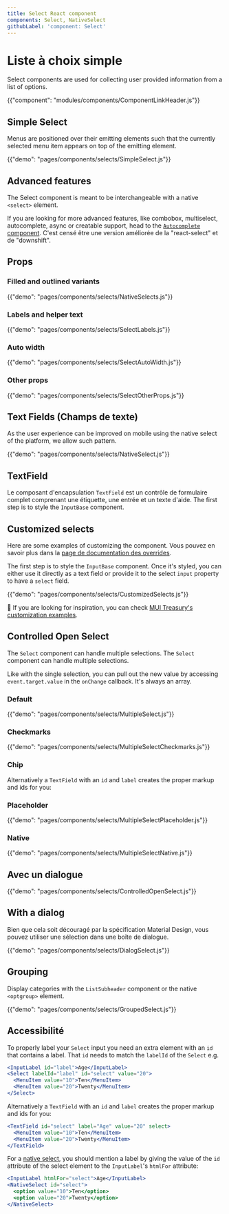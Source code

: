 ```yaml
---
title: Select React component
components: Select, NativeSelect
githubLabel: 'component: Select'
---
```


# Liste à choix simple

<p class="description">Select components are used for collecting user provided information from a list of options.</p>

{{"component": "modules/components/ComponentLinkHeader.js"}}

## Simple Select

Menus are positioned over their emitting elements such that the currently selected menu item appears on top of the emitting element.

{{"demo": "pages/components/selects/SimpleSelect.js"}}

## Advanced features

The Select component is meant to be interchangeable with a native `<select>` element.

If you are looking for more advanced features, like combobox, multiselect, autocomplete, async or creatable support, head to the [`Autocomplete` component](/components/autocomplete/). C'est censé être une version améliorée de la "react-select" et de "downshift".

## Props

### Filled and outlined variants

{{"demo": "pages/components/selects/NativeSelects.js"}}

### Labels and helper text

{{"demo": "pages/components/selects/SelectLabels.js"}}

### Auto width

{{"demo": "pages/components/selects/SelectAutoWidth.js"}}

### Other props

{{"demo": "pages/components/selects/SelectOtherProps.js"}}

## Text Fields (Champs de texte)

As the user experience can be improved on mobile using the native select of the platform, we allow such pattern.

{{"demo": "pages/components/selects/NativeSelect.js"}}

## TextField

Le composant d'encapsulation `TextField` est un contrôle de formulaire complet comprenant une étiquette, une entrée et un texte d'aide. The first step is to style the `InputBase` component.

## Customized selects

Here are some examples of customizing the component. Vous pouvez en savoir plus dans la [page de documentation des overrides](/customization/components/).

The first step is to style the `InputBase` component. Once it's styled, you can either use it directly as a text field or provide it to the select `input` property to have a `select` field.

{{"demo": "pages/components/selects/CustomizedSelects.js"}}

🎨 If you are looking for inspiration, you can check [MUI Treasury's customization examples](https://mui-treasury.com/styles/select).

## Controlled Open Select

The `Select` component can handle multiple selections. The `Select` component can handle multiple selections.

Like with the single selection, you can pull out the new value by accessing `event.target.value` in the `onChange` callback. It's always an array.

### Default

{{"demo": "pages/components/selects/MultipleSelect.js"}}

### Checkmarks

{{"demo": "pages/components/selects/MultipleSelectCheckmarks.js"}}

### Chip

Alternatively a `TextField` with an `id` and `label` creates the proper markup and ids for you:

### Placeholder

{{"demo": "pages/components/selects/MultipleSelectPlaceholder.js"}}

### Native

{{"demo": "pages/components/selects/MultipleSelectNative.js"}}

## Avec un dialogue

{{"demo": "pages/components/selects/ControlledOpenSelect.js"}}

## With a dialog

Bien que cela soit découragé par la spécification Material Design, vous pouvez utiliser une sélection dans une boîte de dialogue.

{{"demo": "pages/components/selects/DialogSelect.js"}}

## Grouping

Display categories with the `ListSubheader` component or the native `<optgroup>` element.

{{"demo": "pages/components/selects/GroupedSelect.js"}}

## Accessibilité

To properly label your `Select` input you need an extra element with an `id` that contains a label. That `id` needs to match the `labelId` of the `Select` e.g.

```jsx
<InputLabel id="label">Age</InputLabel>
<Select labelId="label" id="select" value="20">
  <MenuItem value="10">Ten</MenuItem>
  <MenuItem value="20">Twenty</MenuItem>
</Select>
```

Alternatively a `TextField` with an `id` and `label` creates the proper markup and ids for you:

```jsx
<TextField id="select" label="Age" value="20" select>
  <MenuItem value="10">Ten</MenuItem>
  <MenuItem value="20">Twenty</MenuItem>
</TextField>
```

For a [native select](#native-select), you should mention a label by giving the value of the `id` attribute of the select element to the `InputLabel`'s `htmlFor` attribute:

```jsx
<InputLabel htmlFor="select">Age</InputLabel>
<NativeSelect id="select">
  <option value="10">Ten</option>
  <option value="20">Twenty</option>
</NativeSelect>
```
